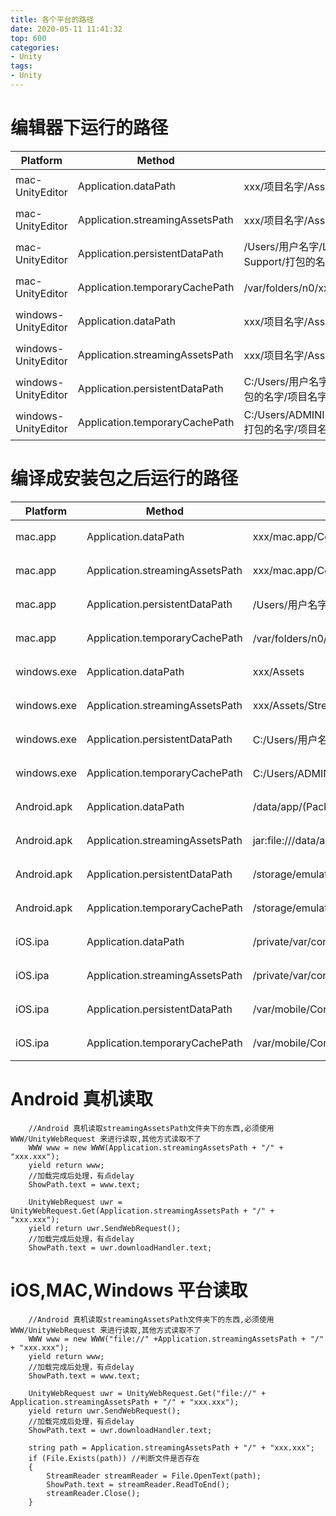 ```yaml
---
title: 各个平台的路径
date: 2020-05-11 11:41:32
top: 600
categories:
- Unity
tags:
- Unity
---
```


# 编辑器下运行的路径
Platform | Method | Path | Relative,absolute    
-------------------------|-------------------------|-------------------------|-------------------------
mac-UnityEditor|Application.dataPath|xxx/项目名字/Assets|absolute(绝对路径)
mac-UnityEditor|Application.streamingAssetsPath|xxx/项目名字/Assets/StreamingAssets|absolute(绝对路径)
mac-UnityEditor|Application.persistentDataPath|/Users/用户名字/Library/Application Support/打包的名字/AB|absolute(绝对路径)
mac-UnityEditor|Application.temporaryCachePath|/var/folders/n0/xxx/T/打包的名字/AB|absolute(绝对路径)
windows-UnityEditor|Application.dataPath|xxx/项目名字/Assets|absolute(绝对路径)
windows-UnityEditor|Application.streamingAssetsPath|xxx/项目名字/Assets/StreamingAssets|absolute(绝对路径)
windows-UnityEditor|Application.persistentDataPath|C:/Users/用户名字/AppData/LocalLow/打包的名字/项目名字|absolute(绝对路径)
windows-UnityEditor|Application.temporaryCachePath|C:/Users/ADMINI~1/AppData/Local/Temp/打包的名字/项目名字|absolute(绝对路径)

# 编译成安装包之后运行的路径
Platform | Method | Path | Relative,absolute    
-------------------------|-------------------------|-------------------------|-------------------------
mac.app|Application.dataPath|xxx/mac.app/Contents|absolute(绝对路径)
mac.app|Application.streamingAssetsPath|xxx/mac.app/Contents/Resources/Data/StreamingAssets|absolute(绝对路径)
mac.app|Application.persistentDataPath|/Users/用户名字/Library/Application Support/打包的名字/AB|absolute(绝对路径)
mac.app|Application.temporaryCachePath|/var/folders/n0/xxx/T/打包的名字/AB|absolute(绝对路径)
windows.exe|Application.dataPath|xxx/Assets|absolute(绝对路径)
windows.exe|Application.streamingAssetsPath|xxx/Assets/StreamingAssets|absolute(绝对路径)
windows.exe|Application.persistentDataPath|C:/Users/用户名字/AppData/LocalLow/打包的名字/项目名字|absolute(绝对路径)
windows.exe|Application.temporaryCachePath|C:/Users/ADMINI~1/AppData/Local/Temp/打包的名字/项目名字|absolute(绝对路径)
Android.apk|Application.dataPath|/data/app/(Package Name)-xxx/base.apk|absolute(绝对路径)
Android.apk|Application.streamingAssetsPath|jar:file:///data/app/(Package Name)-xxx/base.apk!/assets|absolute(绝对路径)
Android.apk|Application.persistentDataPath|/storage/emulated/0/Android/data/(Package Name)/files|absolute(绝对路径)
Android.apk|Application.temporaryCachePath|/storage/emulated/0/Android/data/(Package Name)/cache|absolute(绝对路径)
iOS.ipa|Application.dataPath|/private/var/containers/Bundle/Application/xxx/AB.app/Data|absolute(绝对路径)
iOS.ipa|Application.streamingAssetsPath|/private/var/containers/Bundle/Application/xxx/AB.app/Data/Raw|absolute(绝对路径)
iOS.ipa|Application.persistentDataPath|/var/mobile/Containers/Data/Application/xxx/Documents|absolute(绝对路径)
iOS.ipa|Application.temporaryCachePath|/var/mobile/Containers/Data/Application/xxx/Library/Caches|absolute(绝对路径)


# Android 真机读取
```
    //Android 真机读取streamingAssetsPath文件夹下的东西,必须使用 WWW/UnityWebRequest 来进行读取,其他方式读取不了
    WWW www = new WWW(Application.streamingAssetsPath + "/" + "xxx.xxx");  
    yield return www;  
    //加载完成后处理，有点delay  
    ShowPath.text = www.text;

    UnityWebRequest uwr = UnityWebRequest.Get(Application.streamingAssetsPath + "/" + "xxx.xxx");  
    yield return uwr.SendWebRequest();  
    //加载完成后处理，有点delay  
    ShowPath.text = uwr.downloadHandler.text;
```

# iOS,MAC,Windows 平台读取
```
    //Android 真机读取streamingAssetsPath文件夹下的东西,必须使用 WWW/UnityWebRequest 来进行读取,其他方式读取不了
    WWW www = new WWW("file://" +Application.streamingAssetsPath + "/" + "xxx.xxx");  
    yield return www;  
    //加载完成后处理，有点delay  
    ShowPath.text = www.text;

    UnityWebRequest uwr = UnityWebRequest.Get("file://" + Application.streamingAssetsPath + "/" + "xxx.xxx");  
    yield return uwr.SendWebRequest();  
    //加载完成后处理，有点delay  
    ShowPath.text = uwr.downloadHandler.text;

    string path = Application.streamingAssetsPath + "/" + "xxx.xxx";
    if (File.Exists(path)) //判断文件是否存在
    {
        StreamReader streamReader = File.OpenText(path);
        ShowPath.text = streamReader.ReadToEnd();
        streamReader.Close();
    }
```

